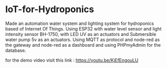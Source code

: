 # IoT-for-Hydroponics
Made an automation water system and lighting system for hydroponics based of Internet Of Things.
Using ESP32 with water level sensor and light intensity sensor BH-1750,
with LED UV as an actuators and Submersible water pump 5v as an actuators.
Using MQTT as protocol and node-red as the gateway and node-red as a dashboard and using PHPmyAdmin for the database.
 
 
 for the demo video visit this link : https://youtu.be/KjEfEngouLU
